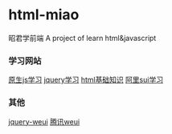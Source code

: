 # html-miao
昭君学前端
A project of learn html&javascript

### 学习网站
[原生js学习](http://www.w3school.com.cn/js/index.asp)
[jquery学习](http://www.w3school.com.cn/jquery/index.asp)
[html基础知识](http://www.w3school.com.cn/html5/index.asp)
[阿里sui学习](http://m.sui.taobao.org/)

### 其他
[jquery-weui](http://jqweui.com/)
[腾讯weui](https://weui.io/)
